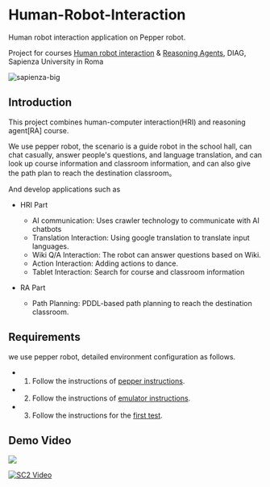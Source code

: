 # Human-Robot-Interaction
Human robot interaction application on Pepper robot.

Project for courses [Human robot interaction](https://sites.google.com/a/dis.uniroma1.it/human-robot-interaction/) & [Reasoning Agents](http://www.diag.uniroma1.it/patrizi/sections/teaching/reasoning-agents-21-22/index.html), DIAG, Sapienza University in Roma

![sapienza-big](https://user-images.githubusercontent.com/24941293/152373391-ac062aac-750a-45cd-bf40-9851cf2911f1.png)

## Introduction

This project combines human-computer interaction(HRI) and reasoning agent[RA] course.

We use pepper robot, the scenario is a guide robot in the school hall, can chat casually, answer people's questions, and language translation, and can look up course information and classroom information, and can also give the path plan to reach the destination classroom。

And develop applications such as

- HRI Part
  - AI communication: Uses crawler technology to communicate with AI chatbots
  - Translation Interaction: Using google translation to translate input languages.
  - Wiki Q/A Interaction: The robot can answer questions based on Wiki.
  - Action Interaction: Adding actions to dance.
  - Tablet Interaction: Search for course and classroom information

- RA Part
  - Path Planning: PDDL-based path planning to reach the destination classroom.


## Requirements


we use pepper robot, detailed environment configuration as follows.

- 1. Follow the instructions of [pepper instructions](https://github.com/pepes97/Pepper-Interaction/blob/main/setup_pepper.md).

- 2. Follow the instructions of [emulator instructions](https://github.com/pepes97/Pepper-Interaction/blob/main/setup_emulator.md).

- 3. Follow the instructions for the [first test](https://github.com/pepes97/Pepper-Interaction/blob/main/fist_test.md).


## Demo Video

[![](https://drive.google.com/thumbnail?authuser=0&sz=w1280&id=1vrxzb2LU1vio_-HSVZDzIW95hidYQB3B)](https://drive.google.com/file/d/1vrxzb2LU1vio_-HSVZDzIW95hidYQB3B/view?usp=sharing "")

[![SC2 Video](demo.gif)](https://drive.google.com/file/d/1vrxzb2LU1vio_-HSVZDzIW95hidYQB3B/view?usp=sharing) 

